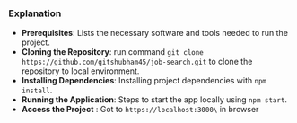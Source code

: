 
### Explanation
- **Prerequisites**: Lists the necessary software and tools needed to run the project.
- **Cloning the Repository**: run command `git clone https://github.com/gitshubham45/job-search.git` to clone the repository to local environment.
- **Installing Dependencies**: Installing project dependencies with `npm install`.
- **Running the Application**: Steps to start the app locally using `npm start`.
- **Access the Project** : Got to `https://localhost:3000\` in browser



